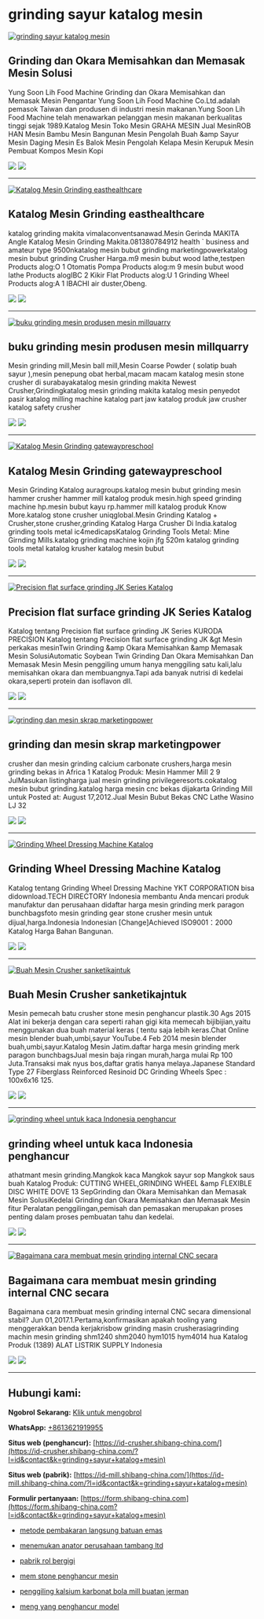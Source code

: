 # grinding sayur katalog mesin

<a href="https://swt.shibang-china.com/?l=id&img&k=grinding+sayur+katalog+mesin" target="_blank">![grinding sayur katalog mesin](http://static.shibang-china.com/all-800x300/1360.jpg)</a>

## Grinding dan Okara Memisahkan dan Memasak Mesin Solusi
Yung Soon Lih Food Machine Grinding dan Okara Memisahkan dan Memasak Mesin Pengantar Yung Soon Lih Food Machine Co.Ltd.adalah pemasok Taiwan dan produsen di industri mesin makanan.Yung Soon Lih Food Machine telah menawarkan pelanggan mesin makanan berkualitas tinggi sejak 1989.Katalog Mesin Toko Mesin GRAHA MESIN Jual MesinROB HAN Mesin Bambu Mesin Bangunan Mesin Pengolah Buah &amp Sayur Mesin Daging Mesin Es Balok Mesin Pengolah Kelapa Mesin Kerupuk Mesin Pembuat Kompos Mesin Kopi


<a href="https://whatsapp.shibangsoft.com/WhatsApp.php" target="_blank" title="WhatsApp">![](http://static.shibang-china.com/icon/whatsapp.png)</a> <a href="https://swt.shibang-china.com/?l=id&icon&k=grinding+sayur+katalog+mesin" target="_blank">![](http://static.shibang-china.com/icon/chat-id.png)</a>

---

<a href="https://swt.shibang-china.com/?l=id&img&k=grinding+sayur+katalog+mesin" target="_blank">![Katalog Mesin Grinding easthealthcare](http://static.shibang-china.com/all-800x300/414.jpg)</a>

## Katalog Mesin Grinding easthealthcare
katalog grinding makita vimalaconventsanawad.Mesin Gerinda MAKITA Angle Katalog Mesin Grinding Makita.081380784912 health ` business and amateur type 9500nkatalog mesin bubut grinding marketingpowerkatalog mesin bubut grinding Crusher Harga.m9 mesin bubut wood lathe,testpen Products alog:O 1 Otomatis Pompa Products alog:m 9 mesin bubut wood lathe Products alogIBC 2 Kikir Flat Products alog:U 1 Grinding Wheel Products alog:A 1 IBACHI air duster,Obeng.


<a href="https://whatsapp.shibangsoft.com/WhatsApp.php" target="_blank" title="WhatsApp">![](http://static.shibang-china.com/icon/whatsapp.png)</a> <a href="https://swt.shibang-china.com/?l=id&icon&k=grinding+sayur+katalog+mesin" target="_blank">![](http://static.shibang-china.com/icon/chat-id.png)</a>

---

<a href="https://swt.shibang-china.com/?l=id&img&k=grinding+sayur+katalog+mesin" target="_blank">![buku grinding mesin produsen mesin millquarry](http://static.shibang-china.com/all-800x300/526.jpg)</a>

## buku grinding mesin produsen mesin millquarry
Mesin grinding mill,Mesin ball mill,Mesin Coarse Powder ( solatip buah sayur ),mesin penepung obat herbal,macam macam katalog mesin stone crusher di surabayakatalog mesin grinding makita Newest Crusher,Grindingkatalog mesin grinding makita katalog mesin penyedot pasir katalog milling machine katalog part jaw katalog produk jaw crusher katalog safety crusher


<a href="https://whatsapp.shibangsoft.com/WhatsApp.php" target="_blank" title="WhatsApp">![](http://static.shibang-china.com/icon/whatsapp.png)</a> <a href="https://swt.shibang-china.com/?l=id&icon&k=grinding+sayur+katalog+mesin" target="_blank">![](http://static.shibang-china.com/icon/chat-id.png)</a>

---

<a href="https://swt.shibang-china.com/?l=id&img&k=grinding+sayur+katalog+mesin" target="_blank">![Katalog Mesin Grinding gatewaypreschool](http://static.shibang-china.com/all-800x300/717.jpg)</a>

## Katalog Mesin Grinding gatewaypreschool
Mesin Grinding Katalog auragroups.katalog mesin bubut grinding mesin hammer crusher hammer mill katalog produk mesin.high speed grinding machine hp.mesin bubut kayu rp.hammer mill katalog produk Know More.katalog stone crusher uniqglobal.Mesin Grinding Katalog + Crusher,stone crusher,grinding Katalog Harga Crusher Di India.katalog grinding tools metal ic4medicapsKatalog Grinding Tools Metal: Mine Girnding Mills.katalog grinding machine kojin jfg 520m katalog grinding tools metal katalog krusher katalog mesin bubut


<a href="https://whatsapp.shibangsoft.com/WhatsApp.php" target="_blank" title="WhatsApp">![](http://static.shibang-china.com/icon/whatsapp.png)</a> <a href="https://swt.shibang-china.com/?l=id&icon&k=grinding+sayur+katalog+mesin" target="_blank">![](http://static.shibang-china.com/icon/chat-id.png)</a>

---

<a href="https://swt.shibang-china.com/?l=id&img&k=grinding+sayur+katalog+mesin" target="_blank">![Precision flat surface grinding JK Series Katalog](http://static.shibang-china.com/all-800x300/988.jpg)</a>

## Precision flat surface grinding JK Series Katalog
Katalog tentang Precision flat surface grinding JK Series KURODA PRECISION Katalog tentang Precision flat surface grinding JK &gt Mesin perkakas mesinTwin Grinding &amp Okara Memisahkan &amp Memasak Mesin SolusiAutomatic Soybean Twin Grinding Dan Okara Memisahkan Dan Memasak Mesin Mesin penggiling umum hanya menggiling satu kali,lalu memisahkan okara dan membuangnya.Tapi ada banyak nutrisi di kedelai okara,seperti protein dan isoflavon dll.


<a href="https://whatsapp.shibangsoft.com/WhatsApp.php" target="_blank" title="WhatsApp">![](http://static.shibang-china.com/icon/whatsapp.png)</a> <a href="https://swt.shibang-china.com/?l=id&icon&k=grinding+sayur+katalog+mesin" target="_blank">![](http://static.shibang-china.com/icon/chat-id.png)</a>

---

<a href="https://swt.shibang-china.com/?l=id&img&k=grinding+sayur+katalog+mesin" target="_blank">![grinding dan mesin skrap marketingpower](http://static.shibang-china.com/all-800x300/489.jpg)</a>

## grinding dan mesin skrap marketingpower
crusher dan mesin grinding calcium carbonate crushers,harga mesin grinding bekas in Africa 1 Katalog Produk: Mesin Hammer Mill 2 9 JulMasukan listingharga jual mesin grinding privilegeresorts.cokatalog mesin bubut grinding.katalog harga mesin cnc bekas dijakarta Grinding Mill untuk Posted at: August 17,2012.Jual Mesin Bubut Bekas CNC Lathe Wasino LJ 32


<a href="https://whatsapp.shibangsoft.com/WhatsApp.php" target="_blank" title="WhatsApp">![](http://static.shibang-china.com/icon/whatsapp.png)</a> <a href="https://swt.shibang-china.com/?l=id&icon&k=grinding+sayur+katalog+mesin" target="_blank">![](http://static.shibang-china.com/icon/chat-id.png)</a>

---

<a href="https://swt.shibang-china.com/?l=id&img&k=grinding+sayur+katalog+mesin" target="_blank">![Grinding Wheel Dressing Machine Katalog](http://static.shibang-china.com/all-800x300/1146.jpg)</a>

## Grinding Wheel Dressing Machine Katalog
Katalog tentang Grinding Wheel Dressing Machine YKT CORPORATION bisa didownload.TECH DIRECTORY Indonesia membantu Anda mencari produk manufaktur dan perusahaan didaftar harga mesin grinding merk paragon bunchbagsfoto mesin grinding gear stone crusher mesin untuk dijual,harga.Indonesia Indonesian [Change]Achieved ISO9001：2000 Katalog Harga Bahan Bangunan.


<a href="https://whatsapp.shibangsoft.com/WhatsApp.php" target="_blank" title="WhatsApp">![](http://static.shibang-china.com/icon/whatsapp.png)</a> <a href="https://swt.shibang-china.com/?l=id&icon&k=grinding+sayur+katalog+mesin" target="_blank">![](http://static.shibang-china.com/icon/chat-id.png)</a>

---

<a href="https://swt.shibang-china.com/?l=id&img&k=grinding+sayur+katalog+mesin" target="_blank">![Buah Mesin Crusher sanketikajntuk](http://static.shibang-china.com/all-800x300/743.jpg)</a>

## Buah Mesin Crusher sanketikajntuk
Mesin pemecah batu crusher stone mesin penghancur plastik.30 Ags 2015 Alat ini bekerja dengan cara seperti rahan gigi kita memecah bijibijian,yaitu menggunakan dua buah material keras ( tentu saja lebih keras.Chat Online mesin blender buah,umbi,sayur YouTube.4 Feb 2014 mesin blender buah,umbi,sayur.Katalog Mesin Jatim.daftar harga mesin grinding merk paragon bunchbagsJual mesin baja ringan murah,harga mulai Rp 100 Juta.Transaksi mak nyus bos,daftar gratis hanya melaya.Japanese Standard Type 27 Fiberglass Reinforced Resinoid DC Grinding Wheels Spec : 100x6x16 125.


<a href="https://whatsapp.shibangsoft.com/WhatsApp.php" target="_blank" title="WhatsApp">![](http://static.shibang-china.com/icon/whatsapp.png)</a> <a href="https://swt.shibang-china.com/?l=id&icon&k=grinding+sayur+katalog+mesin" target="_blank">![](http://static.shibang-china.com/icon/chat-id.png)</a>

---

<a href="https://swt.shibang-china.com/?l=id&img&k=grinding+sayur+katalog+mesin" target="_blank">![grinding wheel untuk kaca Indonesia penghancur](http://static.shibang-china.com/all-800x300/692.jpg)</a>

## grinding wheel untuk kaca Indonesia penghancur
athatmant mesin grinding.Mangkok kaca Mangkok sayur sop Mangkok saus buah Katalog Produk: CUTTING WHEEL,GRINDING WHEEL &amp FLEXIBLE DISC WHITE DOVE 13 SepGrinding dan Okara Memisahkan dan Memasak Mesin SolusiKedelai Grinding dan Okara Memisahkan dan Memasak Mesin fitur Peralatan penggilingan,pemisah dan pemasakan merupakan proses penting dalam proses pembuatan tahu dan kedelai.


<a href="https://whatsapp.shibangsoft.com/WhatsApp.php" target="_blank" title="WhatsApp">![](http://static.shibang-china.com/icon/whatsapp.png)</a> <a href="https://swt.shibang-china.com/?l=id&icon&k=grinding+sayur+katalog+mesin" target="_blank">![](http://static.shibang-china.com/icon/chat-id.png)</a>

---

<a href="https://swt.shibang-china.com/?l=id&img&k=grinding+sayur+katalog+mesin" target="_blank">![Bagaimana cara membuat mesin grinding internal CNC secara](http://static.shibang-china.com/all-800x300/799.jpg)</a>

## Bagaimana cara membuat mesin grinding internal CNC secara
Bagaimana cara membuat mesin grinding internal CNC secara dimensional stabil? Jun 01,2017.1.Pertama,konfirmasikan apakah tooling yang menggerakkan benda kerjakrisbow grinding masin crusherasiagrinding machin mesin grinding shm1240 shm2040 hym1015 hym4014 hua Katalog Produk (1389) ALAT LISTRIK SUPPLY Indonesia


<a href="https://whatsapp.shibangsoft.com/WhatsApp.php" target="_blank" title="WhatsApp">![](http://static.shibang-china.com/icon/whatsapp.png)</a> <a href="https://swt.shibang-china.com/?l=id&icon&k=grinding+sayur+katalog+mesin" target="_blank">![](http://static.shibang-china.com/icon/chat-id.png)</a>

---
## Hubungi kami:

**Ngobrol Sekarang:** [Klik untuk mengobrol](https://swt.shibang-china.com?l=id&contact&k=grinding+sayur+katalog+mesin)

**WhatsApp:**  [+8613621919955](https://whatsapp.shibangsoft.com/WhatsApp.php)

**Situs web (penghancur):** [https://id-crusher.shibang-china.com/](https://id-crusher.shibang-china.com/?l=id&contact&k=grinding+sayur+katalog+mesin)

**Situs web (pabrik):** [https://id-mill.shibang-china.com/](https://id-mill.shibang-china.com/?l=id&contact&k=grinding+sayur+katalog+mesin)

**Formulir pertanyaan:** [https://form.shibang-china.com](https://form.shibang-china.com?l=id&contact&k=grinding+sayur+katalog+mesin)

* [metode pembakaran langsung batuan emas](../39/metode%20pembakaran%20langsung%20batuan%20emas.md)

* [menemukan anator perusahaan tambang ltd](../31/menemukan%20anator%20perusahaan%20tambang%20ltd.md)

* [pabrik rol bergigi](../37/pabrik%20rol%20bergigi.md)

* [mem stone penghancur mesin](../40/mem%20stone%20penghancur%20mesin.md)

* [penggiling kalsium karbonat bola mill buatan jerman](../32/penggiling%20kalsium%20karbonat%20bola%20mill%20buatan%20jerman.md)

* [meng yang penghancur model](../40/meng%20yang%20penghancur%20model.md)